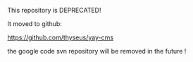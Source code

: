 This repository is DEPRECATED!

It moved to github:

https://github.com/thyseus/yay-cms

the google code svn repository will be removed in the future !